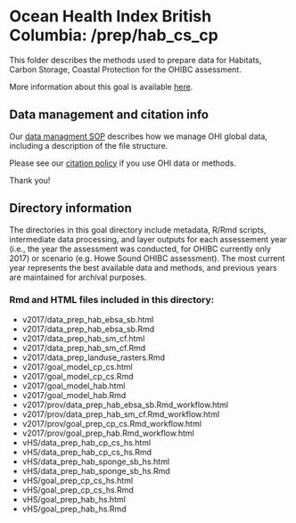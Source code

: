 # Ocean Health Index British Columbia: /prep/hab_cs_cp

This folder describes the methods used to prepare data for Habitats, Carbon Storage, Coastal Protection for the OHIBC assessment.

More information about this goal is available [here](http://ohi-science.org/goals).

## Data management and citation info

Our [data managment SOP](https://rawgit.com/OHI-Science/ohiprep/master/src/dataOrganization_SOP.html) describes how we manage OHI global data, including a description of the file structure.

Please see our [citation policy](http://ohi-science.org/citation-policy/) if you use OHI data or methods.

Thank you!

## Directory information

The directories in this goal directory include metadata, R/Rmd scripts, intermediate data processing, and layer outputs for each assessement year (i.e., the year the assessment was conducted, for OHIBC currently only 2017) or scenario (e.g. Howe Sound OHIBC assessment).  The most current year represents the best available data and methods, and previous years are maintained for archival purposes.

### Rmd and HTML files included in this directory:

* v2017/data_prep_hab_ebsa_sb.html
* v2017/data_prep_hab_ebsa_sb.Rmd
* v2017/data_prep_hab_sm_cf.html
* v2017/data_prep_hab_sm_cf.Rmd
* v2017/data_prep_landuse_rasters.Rmd
* v2017/goal_model_cp_cs.html
* v2017/goal_model_cp_cs.Rmd
* v2017/goal_model_hab.html
* v2017/goal_model_hab.Rmd
* v2017/prov/data_prep_hab_ebsa_sb.Rmd_workflow.html
* v2017/prov/data_prep_hab_sm_cf.Rmd_workflow.html
* v2017/prov/goal_prep_cp_cs.Rmd_workflow.html
* v2017/prov/goal_prep_hab.Rmd_workflow.html
* vHS/data_prep_hab_cp_cs_hs.html
* vHS/data_prep_hab_cp_cs_hs.Rmd
* vHS/data_prep_hab_sponge_sb_hs.html
* vHS/data_prep_hab_sponge_sb_hs.Rmd
* vHS/goal_prep_cp_cs_hs.html
* vHS/goal_prep_cp_cs_hs.Rmd
* vHS/goal_prep_hab_hs.html
* vHS/goal_prep_hab_hs.Rmd
